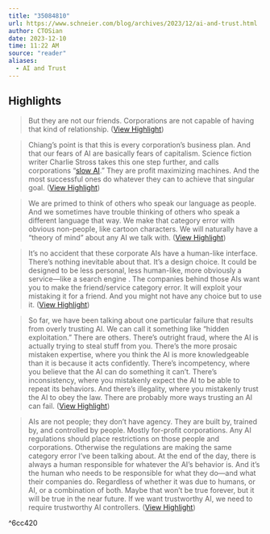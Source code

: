 ```yaml
---
title: "35084810"
url: https://www.schneier.com/blog/archives/2023/12/ai-and-trust.html
author: CTOSian
date: 2023-12-10
time: 11:22 AM
source: "reader"
aliases:
  - AI and Trust
---
```

## Highlights
> But they are not our friends. Corporations are not capable of having that kind of relationship. ([View Highlight](https://read.readwise.io/read/01hgxrqpnm0r22swnmx35wwnya))

> Chiang’s point is that this is every corporation’s business plan. And that our fears of AI are basically fears of capitalism. Science fiction writer Charlie Stross takes this one step further, and calls corporations “[slow AI](https://www.antipope.org/charlie/blog-static/2018/01/dude-you-broke-the-future.html).” They are profit maximizing machines. And the most successful ones do whatever they can to achieve that singular goal. ([View Highlight](https://read.readwise.io/read/01hgxrs9tsxxd0h6pbdcy8zrdp))

> We are primed to think of others who speak our language as people. And we sometimes have trouble thinking of others who speak a different language that way. We make that category error with obvious non-people, like cartoon characters. We will naturally have a “theory of mind” about any AI we talk with. ([View Highlight](https://read.readwise.io/read/01hgxryw6n4h7b383b07r1gdc6))

> It’s no accident that these corporate AIs have a human-like interface. There’s nothing inevitable about that. It’s a design choice. It could be designed to be less personal, less human-like, more obviously a service—like a search engine . The companies behind those AIs want you to make the friend/service category error. It will exploit your mistaking it for a friend. And you might not have any choice but to use it. ([View Highlight](https://read.readwise.io/read/01hgxs2119wscyr4fth52nyqq3))

> So far, we have been talking about one particular failure that results from overly trusting AI. We can call it something like “hidden exploitation.” There are others. There’s outright fraud, where the AI is actually trying to steal stuff from you. There’s the more prosaic mistaken expertise, where you think the AI is more knowledgeable than it is because it acts confidently. There’s incompetency, where you believe that the AI can do something it can’t. There’s inconsistency, where you mistakenly expect the AI to be able to repeat its behaviors. And there’s illegality, where you mistakenly trust the AI to obey the law. There are probably more ways trusting an AI can fail. ([View Highlight](https://read.readwise.io/read/01hgxs49b036kyvat84tvmsb2y))

> AIs are not people; they don’t have agency. They are built by, trained by, and controlled by people. Mostly for-profit corporations. Any AI regulations should place restrictions on those people and corporations. Otherwise the regulations are making the same category error I’ve been talking about. At the end of the day, there is always a human responsible for whatever the AI’s behavior is. And it’s the human who needs to be responsible for what they do—and what their companies do. Regardless of whether it was due to humans, or AI, or a combination of both. Maybe that won’t be true forever, but it will be true in the near future. If we want trustworthy AI, we need to require trustworthy AI controllers. ([View Highlight](https://read.readwise.io/read/01hgxs7peyaekj58wgp9fm6hjr))

^6cc420